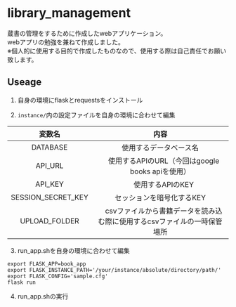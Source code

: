 # library_management
蔵書の管理をするために作成したwebアプリケーション。  
webアプリの勉強を兼ねて作成しました。  
※個人的に使用する目的で作成したものなので、使用する際は自己責任でお願い致します。

## Useage
1. 自身の環境にflaskとrequestsをインストール

2. ``instance/``内の設定ファイルを自身の環境に合わせて編集  

|変数名  |内容  |
|:---:|:---:|
|DATABASE             | 使用するデータベース名  |
|API_URL              |　使用するAPIのURL（今回はgoogle books apiを使用）  |
|API_KEY              |　使用するAPIのKEY  |
|SESSION_SECRET_KEY   |  セッションを暗号化するKEY |
|UPLOAD_FOLDER        |　csvファイルから書籍データを読み込む際に使用するcsvファイルの一時保管場所  |

3. run_app.shを自身の環境に合わせて編集
```
export FLASK_APP=book_app
export FLASK_INSTANCE_PATH='/your/instance/absolute/directory/path/'
export FLASK_CONFIG='sample.cfg'
flask run
```
4. run_app.shの実行  

